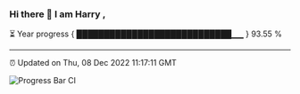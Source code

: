 ### Hi there 👋 I am Harry , 

⏳ Year progress { ████████████████████████████▁▁ } 93.55 %

---

⏰ Updated on Thu, 08 Dec 2022 11:17:11 GMT

![Progress Bar CI](https://github.com/duykhang68/duykhang68/workflows/Progress%20Bar%20CI/badge.svg)
